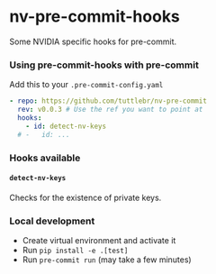 # nv-pre-commit-hooks

Some NVIDIA specific hooks for pre-commit.

### Using pre-commit-hooks with pre-commit

Add this to your `.pre-commit-config.yaml`

```yaml
- repo: https://github.com/tuttlebr/nv-pre-commit
  rev: v0.0.3 # Use the ref you want to point at
  hooks:
    - id: detect-nv-keys
  # -   id: ...
```

### Hooks available

#### `detect-nv-keys`

Checks for the existence of private keys.

### Local development

- Create virtual environment and activate it
- Run `pip install -e .[test]`
- Run `pre-commit run` (may take a few minutes)
